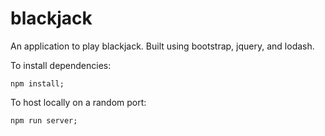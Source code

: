 # blackjack
An application to play blackjack. Built using bootstrap, jquery, and lodash.

To install dependencies:
```
npm install;
```

To host locally on a random port:
```
npm run server;
```
